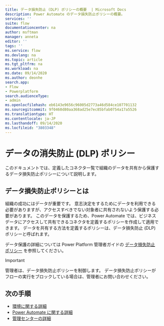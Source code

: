 ```yaml
---
title: データ損失防止 (DLP) ポリシーの概要  | Microsoft Docs
description: Power Automate のデータ損失防止ポリシーの概要。
services: ''
suite: flow
documentationcenter: na
author: msftman
manager: anneta
editor: ''
tags: ''
ms.service: flow
ms.devlang: na
ms.topic: article
ms.tgt_pltfrm: na
ms.workload: na
ms.date: 09/14/2020
ms.author: deonhe
search.app:
- Flow
- Powerplatform
search.audienceType:
- admin
ms.openlocfilehash: eb6143e9656c96005d2773a46d584ce107701132
ms.sourcegitcommit: 9f0460d80aa368ad25e7ec85bfab0754a17a5526
ms.translationtype: HT
ms.contentlocale: ja-JP
ms.lasthandoff: 09/14/2020
ms.locfileid: "3803348"
---
```

# <a name="data-loss-prevention-dlp-policies"></a>データの消失防止 (DLP) ポリシー


このドキュメントでは、定義したコネクタ一覧で組織のデータを共有から保護するデータ損失防止ポリシーについて説明します。

## <a name="whats-a-data-loss-prevention-policy"></a>データ損失防止ポリシーとは

組織の成功にはデータが重要です。 意志決定をするためにデータを利用できる必要がありますが、アクセスすべきでない対象者に共有されないよう保護する必要があります。 このデータを保護するため、Power Automate では、ビジネス データにアクセスして共有できるコネクタを定義するポリシーを作成して適用できます。 データを共有する方法を定義するポリシーは、データ損失防止 (DLP) ポリシーと呼ばれます。

データ保護の詳細については Power Platform 管理者ガイドの [データ損失防止ポリシー](https://docs.microsoft.com/power-platform/admin/wp-data-loss-prevention) を参照してください。

>[!IMPORTANT]
>管理者は、データ損失防止ポリシーを制御します。 データ損失防止ポリシーがフローの実行をブロックしている場合は、管理者にお問い合わせください。


## <a name="next-steps"></a>次の手順

* [環境に関する詳細](environments-overview-admin.md)
* [Power Automate に関する詳細](getting-started.md)
* [管理センターの詳細](admin-center-introduction.md)
